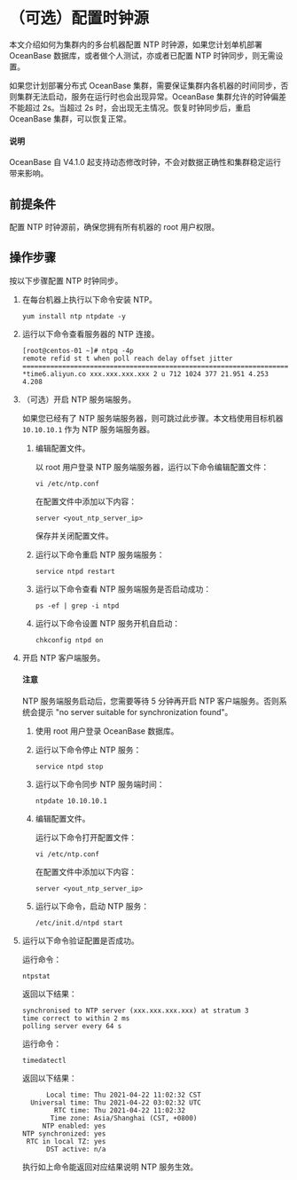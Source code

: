 # （可选）配置时钟源

本文介绍如何为集群内的多台机器配置 NTP 时钟源，如果您计划单机部署 OceanBase 数据库，或者做个人测试，亦或者已配置 NTP 时钟同步，则无需设置。

如果您计划部署分布式 OceanBase 集群，需要保证集群内各机器的时间同步，否则集群无法启动，服务在运行时也会出现异常。OceanBase 集群允许的时钟偏差不能超过 2s。当超过 2s 时，会出现无主情况。恢复时钟同步后，重启 OceanBase 集群，可以恢复正常。

<main id="notice" type='explain'>
   <h4>说明</h4>
   <p>OceanBase 自 V4.1.0 起支持动态修改时钟，不会对数据正确性和集群稳定运行带来影响。</p>
</main>

## 前提条件

配置 NTP 时钟源前，确保您拥有所有机器的 root 用户权限。

## 操作步骤

按以下步骤配置 NTP 时钟同步。

1. 在每台机器上执行以下命令安装 NTP。

   ```shell
   yum install ntp ntpdate -y
   ```

2. 运行以下命令查看服务器的 NTP 连接。

   ```shell
   [root@centos-01 ~]# ntpq -4p
   remote refid st t when poll reach delay offset jitter
   ==============================================================================
   *time6.aliyun.co xxx.xxx.xxx.xxx 2 u 712 1024 377 21.951 4.253 4.208
   ```

3. （可选）开启 NTP 服务端服务。

   如果您已经有了 NTP 服务端服务器，则可跳过此步骤。本文档使用目标机器 `10.10.10.1` 作为 NTP 服务端服务器。

   1. 编辑配置文件。

      以 root 用户登录 NTP 服务端服务器，运行以下命令编辑配置文件：

      ```shell
      vi /etc/ntp.conf
      ```

      在配置文件中添加以下内容：

      ```shell
      server <yout_ntp_server_ip>
      ```

      保存并关闭配置文件。

   2. 运行以下命令重启 NTP 服务端服务：

      ```shell
      service ntpd restart
      ```

   3. 运行以下命令查看 NTP 服务端服务是否启动成功：

      ```shell
      ps -ef | grep -i ntpd
      ```

   4. 运行以下命令设置 NTP 服务开机自启动：

      ```shell
      chkconfig ntpd on
      ```

4. 开启 NTP 客户端服务。

   <main id="notice" type='notice'>
     <h4>注意</h4>
     <p>NTP 服务端服务启动后，您需要等待 5 分钟再开启 NTP 客户端服务。否则系统会提示 &quot;no server suitable for synchronization found&quot;。</p>
   </main>

   1. 使用 root 用户登录 OceanBase 数据库。

   2. 运行以下命令停止 NTP 服务：

      ```shell
      service ntpd stop
      ```

   3. 运行以下命令同步 NTP 服务端时间：

      ```shell
      ntpdate 10.10.10.1
      ```

   4. 编辑配置文件。

      运行以下命令打开配置文件：

      ```shell
      vi /etc/ntp.conf
      ```

      在配置文件中添加以下内容：

      ```shell
      server <yout_ntp_server_ip>
      ```

   5. 运行以下命令，启动 NTP 服务：

      ```shell
      /etc/init.d/ntpd start
      ```

5. 运行以下命令验证配置是否成功。

   运行命令：

   ```shell
   ntpstat
   ```

   返回以下结果：

   ```shell
   synchronised to NTP server (xxx.xxx.xxx.xxx) at stratum 3
   time correct to within 2 ms
   polling server every 64 s
   ```

   运行命令：

   ```shell
   timedatectl
   ```

   返回以下结果：

   ```shell
         Local time: Thu 2021-04-22 11:02:32 CST
     Universal time: Thu 2021-04-22 03:02:32 UTC
           RTC time: Thu 2021-04-22 11:02:32
          Time zone: Asia/Shanghai (CST, +0800)
        NTP enabled: yes
   NTP synchronized: yes
    RTC in local TZ: yes
         DST active: n/a
   ```

   执行如上命令能返回对应结果说明 NTP 服务生效。
